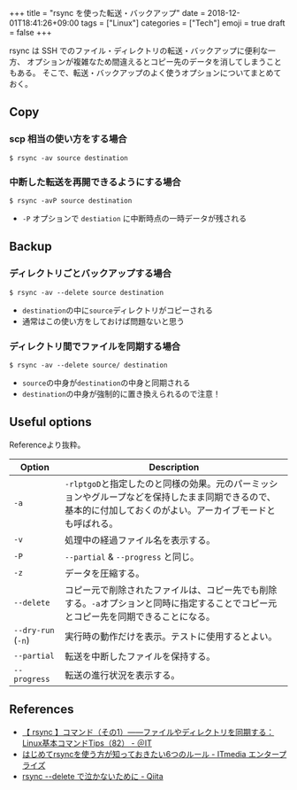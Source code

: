 +++
title = "rsync を使った転送・バックアップ"
date  = 2018-12-01T18:41:26+09:00
tags  = ["Linux"]
categories = ["Tech"]
emoji = true
draft = false
+++

rsync は SSH でのファイル・ディレクトリの転送・バックアップに便利な一方、
オプションが複雑なため間違えるとコピー先のデータを消してしまうこともある。
そこで、転送・バックアップのよく使うオプションについてまとめておく。

## Copy

### scp 相当の使い方をする場合

```shell
$ rsync -av source destination
```

### 中断した転送を再開できるようにする場合

```shell
$ rsync -avP source destination
```

+ `-P` オプションで `destiation` に中断時点の一時データが残される

## Backup

### ディレクトリごとバックアップする場合

```shell
$ rsync -av --delete source destination
```

+ `destination`の中に`source`ディレクトリがコピーされる
+ 通常はこの使い方をしておけば問題ないと思う

### ディレクトリ間でファイルを同期する場合

```shell
$ rsync -av --delete source/ destination
```

+ `source`の中身が`destination`の中身と同期される
+ `destination`の中身が強制的に置き換えられるので注意！

## Useful options

Referenceより抜粋。

| Option | Description |
| --- | --- |
| `-a` | `-rlptgoD`と指定したのと同様の効果。元のパーミッションやグループなどを保持したまま同期できるので、基本的に付加しておくのがよい。アーカイブモードとも呼ばれる。 |
| `-v` | 処理中の経過ファイル名を表示する。 |
| `-P` | `--partial` & `--progress` と同じ。 |
| `-z` | データを圧縮する。 |
| `--delete`| コピー元で削除されたファイルは、コピー先でも削除する。`-a`オプションと同時に指定することでコピー元とコピー先を同期できることになる。 |
| `--dry-run` (`-n`) | 実行時の動作だけを表示。テストに使用するとよい。 |
| `--partial` | 転送を中断したファイルを保持する。 |
| `--progress` | 転送の進行状況を表示する。 |

## References

+ [【 rsync 】コマンド（その1）――ファイルやディレクトリを同期する：Linux基本コマンドTips（82） - ＠IT](http://www.atmarkit.co.jp/ait/articles/1702/02/news031.html)
+ [はじめてrsyncを使う方が知っておきたい6つのルール - ITmedia エンタープライズ](http://www.itmedia.co.jp/enterprise/articles/0804/21/news013.html)
+ [rsync --delete で泣かないために - Qiita](https://qiita.com/QUANON/items/2953c52df7f65f2ecee5)